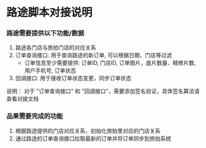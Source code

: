 # 路途脚本对接说明

### 路途需要提供以下功能/数据

1. 路途各门店与旅拍门店的对应关系 
2. 订单查询接口: 用于查询路途的新订单, 可以根据日期、门店等过滤
   * 订单信息至少需要提供: 订单ID, 门店ID, 订单图片，底片数量、精修片数, 用户手机号, 订单状态
3. 回调接口: 用于接收订单状态变更，同步订单状态

说明： 对于 "订单查询接口" 和 "回调接口"，需要添加签名验证，具体签名算法请查看对接文档

### 品果需要完成的功能

1. 根据路途提供的门店对应关系，初始化旅拍里对应的门店关系
2. 通过路途的订单查询接口拉取最新的订单并将订单同步到旅拍系统
